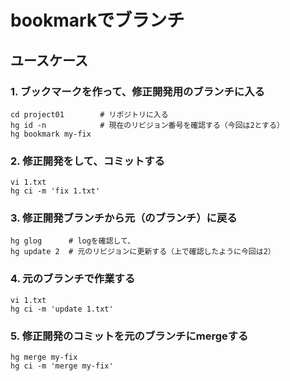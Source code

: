 ﻿# bookmarkでブランチ

## ユースケース
### 1. ブックマークを作って、修正開発用のブランチに入る

```clike
cd project01        # リポジトリに入る
hg id -n            # 現在のリビジョン番号を確認する（今回は2とする）
hg bookmark my-fix
```

### 2. 修正開発をして、コミットする

```clike
vi 1.txt
hg ci -m 'fix 1.txt'
```

### 3. 修正開発ブランチから元（のブランチ）に戻る

```clike
hg glog      # logを確認して、
hg update 2  # 元のリビジョンに更新する（上で確認したように今回は2）
```

### 4. 元のブランチで作業する

```clike
vi 1.txt
hg ci -m 'update 1.txt'
```

### 5. 修正開発のコミットを元のブランチにmergeする

```clike
hg merge my-fix
hg ci -m 'merge my-fix'
```
